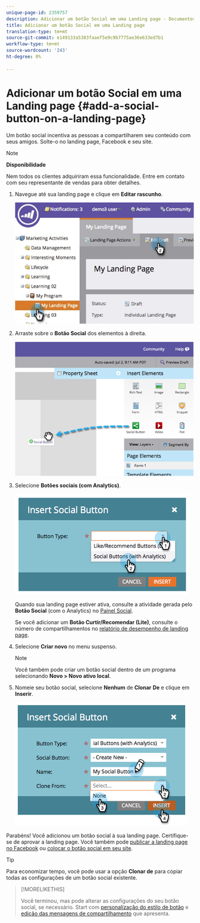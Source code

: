 ```yaml
---
unique-page-id: 2359757
description: Adicionar um botão Social em uma Landing page - Documentos do Marketing - Documentação do produto
title: Adicionar um botão Social em uma Landing page
translation-type: tm+mt
source-git-commit: e149133a5383faaef5e9c9b7775ae36e633ed7b1
workflow-type: tm+mt
source-wordcount: '243'
ht-degree: 0%

---
```



# Adicionar um botão Social em uma Landing page {#add-a-social-button-on-a-landing-page}

Um botão social incentiva as pessoas a compartilharem seu conteúdo com seus amigos. Solte-o no landing page, Facebook e seu site.

>[!NOTE]
>
>**Disponibilidade**
>
>Nem todos os clientes adquiriram essa funcionalidade. Entre em contato com seu representante de vendas para obter detalhes.

1. Navegue até sua landing page e clique em **Editar rascunho**.

   ![](assets/landingpageeditdraft.jpg)

1. Arraste sobre o **Botão Social** dos elementos à direita.

   ![](assets/image2014-9-17-10-3a35-3a6.png)

1. Selecione **Botões sociais (com Analytics)**.

   ![](assets/image2014-9-17-10-3a35-3a13.png)

   Quando sua landing page estiver ativa, consulte a atividade gerada pelo **Botão Social** (com o Analytics) no [Painel Social](view-social-performance.md).

   Se você adicionar um **Botão Curtir/Recomendar (Lite)**, consulte o número de compartilhamentos no [relatório de desempenho de landing page](../../../../product-docs/demand-generation/landing-pages/understanding-landing-pages/landing-page-performance-report.md).

1. Selecione **Criar novo** no menu suspenso.

   >[!NOTE]
   >
   >Você também pode criar um botão social dentro de um programa selecionando **Novo > Novo ativo local**.

1. Nomeie seu botão social, selecione **Nenhum** de **Clonar** **De** e clique em **Inserir**.

   ![](assets/image2014-9-17-10-3a35-3a26.png)

Parabéns! Você adicionou um botão social à sua landing page. Certifique-se de aprovar a landing page. Você também pode [publicar a landing page no Facebook](../../../../product-docs/demand-generation/facebook/publish-landing-pages-to-facebook.md) ou [colocar o botão social em seu site](deploy-social-on-your-website.md).

>[!TIP]
>
>Para economizar tempo, você pode usar a opção **Clonar de** para copiar todas as configurações de um botão social existente.

>[!MORELIKETHIS]
>
>Você terminou, mas pode alterar as configurações do seu botão social, se necessário. Start com [personalização do estilo de botão](../../../../product-docs/demand-generation/social/configuring-social-actions/customize-social-app-button.md) e [edição das mensagens de compartilhamento](../../../../product-docs/demand-generation/social/configuring-social-actions/configure-social-sign-up-share-flow.md) que apresenta.
